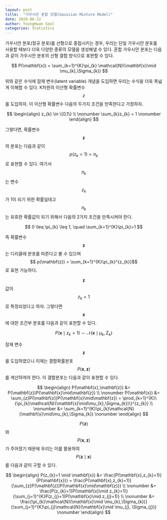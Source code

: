 ```yaml
---
layout: post
title:  "가우시안 혼합 모델(Gaussian Mixture Model)"
date: 2020-06-12
author: YoungHwan Seol
categories: Statistics
---
```


가우시안 분포(정규 분포)를 선형으로 중첩시키는 경우, 우리는 단일 가우시안 분포를 사용할 때보다 더욱 다양한 종류의 모델을 생성해낼 수 있다. 혼합 가우시안 분포는 다음과 같이 가우시안 분포의 선형 결합 방식으로 표현할 수 있다.

$$
P(\mathbf{x}) = \sum_{k=1}^{K}\pi_{k} \mathcal{N}(\mathbf{x}\mid \mu_{k},\Sigma_{k})
$$

위와 같은 수식에 잠재 변수(latent variable) 개념을 도입하면 우리는 수식을 더욱 폭넓게 이해할 수 있다. K차원의 이산형 확률변수 $$z$$를 도입하자. 이 이산형 확률변수 다음의 두가지 조건을 만족한다고 가정하자.

$$
\begin{align}
z_{k} \in \{0,1\} \\ \nonumber
\sum_{k}z_{k} = 1 \nonumber
\end{align}
$$

그렇다면, 확률변수 $$\mathbf{z}$$ 의 분포는 다음과 같이 $$p(z_{k}=1)=\pi_{k}$$ 로 표현할 수 있다. 여기서 $$\pi_{k}$$는 변수 $$z_{k}$$가 1이 되기 위한 확률일테고 $$\pi_{k}$$는 유효한 확률값이 되기 위해서 다음의 2가지 조건을 만족시켜야 한다.

$$ 0 \leq \pi_{k} \leq 1, \quad \sum_{k=1}^{K}\pi_{k}=1 $$

즉 확률변수 $$\mathbf{z}$$는 디리클레 분포를 따른다고 볼 수 있으며 $$ p(\mathbf{z}) = \sum_{k=1}^{K}\pi_{k}^{z_{k}}$$ 로 표현 가능하다.

$$\mathbf{z}$$ 값이 $$z_{k} = 1$$ 로 특정되었다고 하자. 그렇다면 $$\mathbf{x}$$에 대한 조건부 분포를 다음과 같이 표현할 수 있다.

$$ P(\mathbf{x} \mid z_{k}=1) \sim \mathcal{N}(\mathbf{x}\mid \mu_{k},\Sigma_{k}) $$

잠재 변수 $$\mathbf{z}$$를 도입하였으니 이제는 결합확률분포 $$P(\mathbf{x},\mathbf{z})$$ 를 계산하여야 한다. 이 결합분포는 다음과 같이 표현할 수 있다.

$$
\begin{align}
P(\mathbf{x},\mathbf{z}) &= P(\mathbf{z})P(\mathbf{x}\mid\mathbf{z}) \\ \nonumber
P(\mathbf{x}) &= \sum_{z}P(\mathbf{z})P(\mathbf{x}\mid\mathbf{z}) = \prod_{k=1}^{K}\{\pi_{k}\mathcal{N}(\mathbf{x}\mid\mu_{k},\Sigma_{k})\}^{z_{k}} \\ \nonumber
&= \sum_{k=1}^{K}\pi_{k}\mathcal{N}(\mathbf{x}\mid\mu_{k},\Sigma_{k}) \nonumber
\end{align}
$$

$$P(\mathbf{z})$$ 와 $$P(\mathbf{x},\mathbf{z})$$ 가 주어졌기 때문에 우리는 이를 활용하여 $$P(\mathbf{z}\mid\mathbf{x})$$ 를 다음과 같이 구할 수 있다.

$$
\begin{align}
P(z_{k}=1 \mid \mathbf{x}) &= \frac{P(\mathbf{x},z_{k}=1)}{P(\mathbf{x})} = \frac{P(\mathbf{x},z_{k}=1)}{\sum_{z}P(\mathbf{z})P(\mathbf{x}\mid\mathbf{z})} \\ \nonumber
&= \frac{P(z_{k}=1)P(\mathbf{x}\mid z_{k}=1)}{\sum_{j=1}^{K}P(z_{j}=1)P(\mathbf{x}\mid z_{j}=1)} \\ \nonumber
&= \frac{\pi_{k}\mathcal{N}(\mathbf{x}\mid \mu_{k},\Sigma_{k})}{\sum_{j=1}^{K}\pi_{j}\mathcal{N}(\mathbf{x}\mid \mu_{j}, \Sigma_{j})} \nonumber
\end{align}
$$




